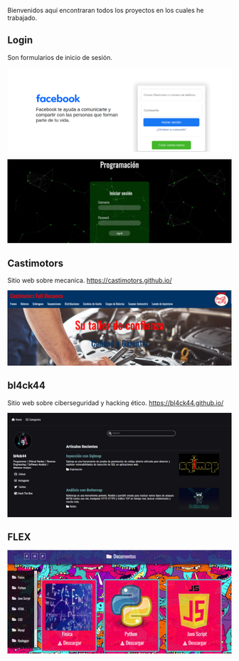 Bienvenidos aquí encontraran todos los proyectos en los cuales he trabajado.

## Login

Son formularios de inicio de sesión.

![Formulario-1](Img/Formulario-1.png)

![Formulario-2](Img/Formulario-2.png)


## Castimotors

Sitio web sobre mecanica. https://castimotors.github.io/

![castimotors](Img/castimotors.png)

## bl4ck44

Sitio web sobre ciberseguridad y hacking ético. https://bl4ck44.github.io/

![castimotors](Img/bl4ck44.png)

## FLEX

![flex](Img/flex.png)
